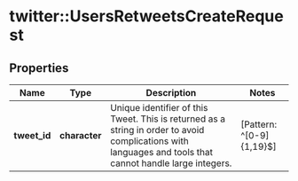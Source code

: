 # twitter::UsersRetweetsCreateRequest


## Properties
Name | Type | Description | Notes
------------ | ------------- | ------------- | -------------
**tweet_id** | **character** | Unique identifier of this Tweet. This is returned as a string in order to avoid complications with languages and tools that cannot handle large integers. | [Pattern: ^[0-9]{1,19}$] 


